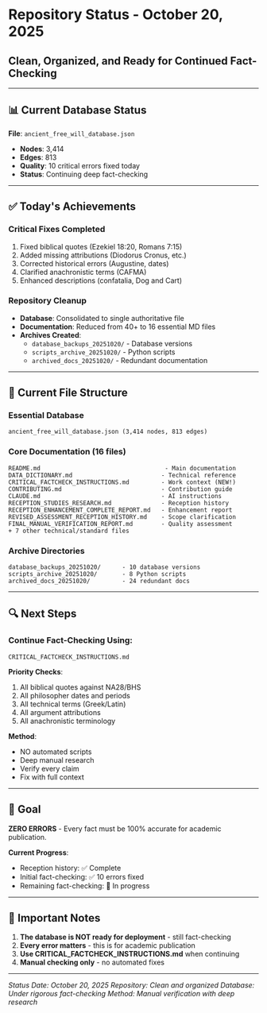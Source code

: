 # Repository Status - October 20, 2025
## Clean, Organized, and Ready for Continued Fact-Checking

---

## 📊 Current Database Status

**File**: `ancient_free_will_database.json`
- **Nodes**: 3,414
- **Edges**: 813
- **Quality**: 10 critical errors fixed today
- **Status**: Continuing deep fact-checking

---

## ✅ Today's Achievements

### Critical Fixes Completed
1. Fixed biblical quotes (Ezekiel 18:20, Romans 7:15)
2. Added missing attributions (Diodorus Cronus, etc.)
3. Corrected historical errors (Augustine, dates)
4. Clarified anachronistic terms (CAFMA)
5. Enhanced descriptions (confatalia, Dog and Cart)

### Repository Cleanup
- **Database**: Consolidated to single authoritative file
- **Documentation**: Reduced from 40+ to 16 essential MD files
- **Archives Created**:
  - `database_backups_20251020/` - Database versions
  - `scripts_archive_20251020/` - Python scripts
  - `archived_docs_20251020/` - Redundant documentation

---

## 📁 Current File Structure

### Essential Database
```
ancient_free_will_database.json (3,414 nodes, 813 edges)
```

### Core Documentation (16 files)
```
README.md                                   - Main documentation
DATA_DICTIONARY.md                         - Technical reference
CRITICAL_FACTCHECK_INSTRUCTIONS.md         - Work context (NEW!)
CONTRIBUTING.md                            - Contribution guide
CLAUDE.md                                  - AI instructions
RECEPTION_STUDIES_RESEARCH.md              - Reception history
RECEPTION_ENHANCEMENT_COMPLETE_REPORT.md   - Enhancement report
REVISED_ASSESSMENT_RECEPTION_HISTORY.md    - Scope clarification
FINAL_MANUAL_VERIFICATION_REPORT.md        - Quality assessment
+ 7 other technical/standard files
```

### Archive Directories
```
database_backups_20251020/      - 10 database versions
scripts_archive_20251020/       - 8 Python scripts
archived_docs_20251020/         - 24 redundant docs
```

---

## 🔍 Next Steps

### Continue Fact-Checking Using:
`CRITICAL_FACTCHECK_INSTRUCTIONS.md`

**Priority Checks**:
1. All biblical quotes against NA28/BHS
2. All philosopher dates and periods
3. All technical terms (Greek/Latin)
4. All argument attributions
5. All anachronistic terminology

**Method**:
- NO automated scripts
- Deep manual research
- Verify every claim
- Fix with full context

---

## 🎯 Goal

**ZERO ERRORS** - Every fact must be 100% accurate for academic publication.

**Current Progress**:
- Reception history: ✅ Complete
- Initial fact-checking: ✅ 10 errors fixed
- Remaining fact-checking: 🔄 In progress

---

## 📝 Important Notes

1. **The database is NOT ready for deployment** - still fact-checking
2. **Every error matters** - this is for academic publication
3. **Use CRITICAL_FACTCHECK_INSTRUCTIONS.md** when continuing
4. **Manual checking only** - no automated fixes

---

*Status Date: October 20, 2025*
*Repository: Clean and organized*
*Database: Under rigorous fact-checking*
*Method: Manual verification with deep research*